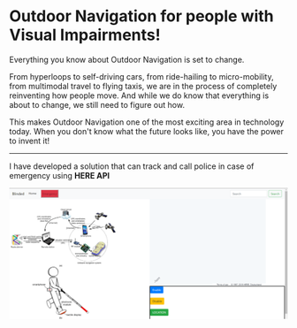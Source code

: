 # Outdoor Navigation for people with Visual Impairments!

Everything you know about Outdoor Navigation is set to change.

From hyperloops to self-driving cars, from ride-hailing to micro-mobility, from multimodal travel to flying taxis, we are in the process of completely reinventing how people move. And while we do know that everything is about to change, we still need to figure out how.

This makes Outdoor Navigation one of the most exciting area in technology today. When you don't know what the future looks like, you have the power to invent it!

<hr>
 
 I have developed a solution that can track and call police in case of emergency using <b> HERE API </b>
 
 <img src="Screenshot (1).png">
